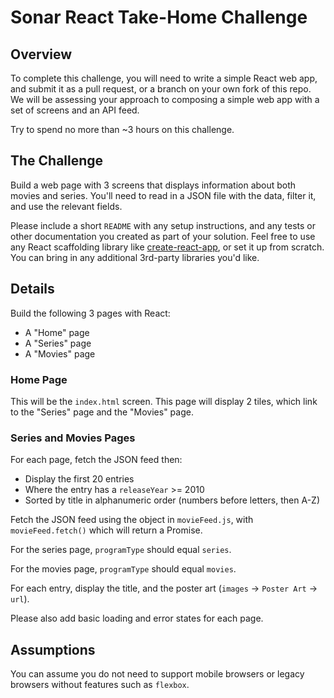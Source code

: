 # Sonar React Take-Home Challenge

## Overview

To complete this challenge, you will need to write a simple React web app, and submit it as a pull request, or a branch on your own fork of this repo. We will be assessing your approach to composing a simple web app with a set of screens and an API feed.

Try to spend no more than ~3 hours on this challenge.

## The Challenge

Build a web page with 3 screens that displays information about both movies and series. You'll need to read in a JSON file with the data, filter it, and use the relevant fields.

Please include a short `README` with any setup instructions, and any tests or other documentation you created as part of your solution. Feel free to use any React scaffolding library like [create-react-app](https://github.com/facebook/create-react-app), or set it up from scratch. You can bring in any additional 3rd-party libraries you'd like.

## Details

Build the following 3 pages with React:

- A "Home" page
- A "Series" page
- A "Movies" page

### Home Page

This will be the `index.html` screen. This page will display 2 tiles, which link to the "Series" page and the "Movies" page.

### Series and Movies Pages

For each page, fetch the JSON feed then:

- Display the first 20 entries
- Where the entry has a `releaseYear` >= 2010
- Sorted by title in alphanumeric order (numbers before letters, then A-Z)

Fetch the JSON feed using the object in `movieFeed.js`, with `movieFeed.fetch()` which will return a Promise.

For the series page, `programType` should equal `series`.

For the movies page, `programType` should equal `movies`.

For each entry, display the title, and the poster art (`images` -> `Poster Art` -> `url`).

Please also add basic loading and error states for each page.

## Assumptions

You can assume you do not need to support mobile browsers or legacy browsers without features such as `flexbox`.
